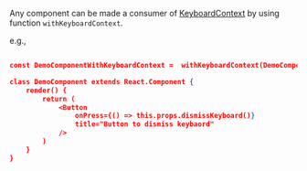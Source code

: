 Any component can be made a consumer of [KeyboardContext](#keyboardcontext) by using function `withKeyboardContext`.

e.g.,

```json

const DemoComponentWithKeyboardContext =  withKeyboardContext(DemoComponent);

class DemoComponent extends React.Component {
    render() {
        return (
            <Button
                onPress={() => this.props.dismissKeyboard()}
                title="Button to dismiss keybaord"
            />
        )
    }
}

```
